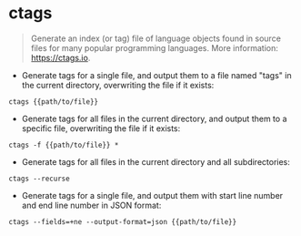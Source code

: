 # ctags

> Generate an index (or tag) file of language objects found in source files for many popular programming languages.
> More information: <https://ctags.io>.

- Generate tags for a single file, and output them to a file named "tags" in the current directory, overwriting the file if it exists:

`ctags {{path/to/file}}`

- Generate tags for all files in the current directory, and output them to a specific file, overwriting the file if it exists:

`ctags -f {{path/to/file}} *`

- Generate tags for all files in the current directory and all subdirectories:

`ctags --recurse`

- Generate tags for a single file, and output them with start line number and end line number in JSON format:

`ctags --fields=+ne --output-format=json {{path/to/file}}`
